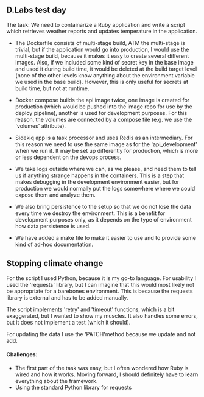 ## D.Labs test day
The task: 
We need to containarize a Ruby application and write a script which retrieves weather reports and updates temperature in the  application.

* The Dockerfile consists of multi-stage build, ATM the multi-stage is trivial, but if the application would go into production, I would use the multi-stage build, because it makes it easy to create several different images. Also, if we included some kind of secret key in the base image and used it during build time, it would be deleted at the build target level (none of the other levels know anything about the environment variable we used in the base build). However, this is only useful for secrets at build time, but not at runtime.

* Docker compose builds the api image twice, one image is created for production (which would be pushed into the image repo for use by the deploy pipeline), another is used for development purposes. For this reason, the volumes are connected by a compose file (e.g. we use the 'volumes' attribute).

* Sidekiq app is a task processor and uses Redis as an intermediary. For this reason we need to use the same image as for the 'api_development' when we run it. It may be set up differently for production, which is more or less dependent on the devops process.

* We take logs outside where we can, as we please, and need them to tell us if anything strange happens in the containers. This is a step that makes debugging in the development environment easier, but for production we would normally put the logs somewhere where we could expose them and analyze them.

* We also bring persistence to the setup so that we do not lose the data every time we destroy the environment. This is a benefit for development purposes only, as it depends on the type of environment how data persistence is used.

* We have added a make file to make it easier to use and to provide some kind of ad-hoc documentation.

## Stopping climate change

For the script I used Python, because it is my go-to language. For usability I used the 'requests' library, but I can imagine that this would most likely not be appropriate for a barebones environment. This is because the requests library is external and has to be added manually. 

The script implements 'retry' and 'timeout' functions, which is a bit exaggerated, but I wanted to show my muscles. 
It also handles some errors, but it does not implement a test (which it should).

For updating the data I use the 'PATCH'method because we update and not add. 


#### Challenges:
* The first part of the task was easy, but I often wondered how Ruby is wired and how it works. Moving forward, I should definitely have to learn everything about the framework.
* Using the standard Python library for requests
